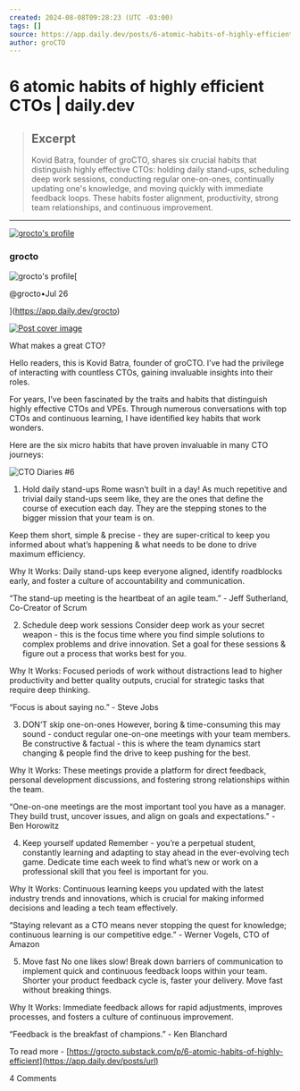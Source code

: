 ```yaml
---
created: 2024-08-08T09:28:23 (UTC -03:00)
tags: []
source: https://app.daily.dev/posts/6-atomic-habits-of-highly-efficient-ctos-6e24ykqbo
author: groCTO
---
```


# 6 atomic habits of highly efficient CTOs | daily.dev

> ## Excerpt
> Kovid Batra, founder of groCTO, shares six crucial habits that distinguish highly effective CTOs: holding daily stand-ups, scheduling deep work sessions, conducting regular one-on-ones, continually updating one's knowledge, and moving quickly with immediate feedback loops. These habits foster alignment, productivity, strong team relationships, and continuous improvement.

---
[![grocto's profile](https://res.cloudinary.com/daily-now/image/upload/s--HpmtXEZP--/f_auto/v1720147708/squads/fbe57b56-ff00-46a7-90c3-6d67c32cd51f)](https://app.daily.dev/squads/grocto)

### grocto

![grocto's profile](https://res.cloudinary.com/daily-now/image/upload/s--bNLRAj5x--/f_auto/v1722576926/avatars/avatar_XO4TY8vXWeo3XuwuVEcjj)[

@grocto•Jul 26

](https://app.daily.dev/grocto)

[![Post cover image](https://res.cloudinary.com/daily-now/image/upload/s--ERPE2Mmg--/f_auto/v1721969466/posts/6e24ykQBo)](https://res.cloudinary.com/daily-now/image/upload/s--ERPE2Mmg--/f_auto/v1721969466/posts/6e24ykQBo)

What makes a great CTO?

Hello readers, this is Kovid Batra, founder of groCTO. I’ve had the privilege of interacting with countless CTOs, gaining invaluable insights into their roles.

For years, I’ve been fascinated by the traits and habits that distinguish highly effective CTOs and VPEs. Through numerous conversations with top CTOs and continuous learning, I have identified key habits that work wonders.

Here are the six micro habits that have proven invaluable in many CTO journeys:

![CTO Diaries #6](https://res.cloudinary.com/daily-now/image/upload/s--MeVDOxQ9--/f_auto/v1721969408/ugc/content_604b20de-5f13-4907-9399-55c58bc06ab9)

1.  Hold daily stand-ups Rome wasn’t built in a day! As much repetitive and trivial daily stand-ups seem like, they are the ones that define the course of execution each day. They are the stepping stones to the bigger mission that your team is on.

Keep them short, simple & precise - they are super-critical to keep you informed about what’s happening & what needs to be done to drive maximum efficiency.

Why It Works: Daily stand-ups keep everyone aligned, identify roadblocks early, and foster a culture of accountability and communication.

“The stand-up meeting is the heartbeat of an agile team.” - Jeff Sutherland, Co-Creator of Scrum

2.  Schedule deep work sessions Consider deep work as your secret weapon - this is the focus time where you find simple solutions to complex problems and drive innovation. Set a goal for these sessions & figure out a process that works best for you.

Why It Works: Focused periods of work without distractions lead to higher productivity and better quality outputs, crucial for strategic tasks that require deep thinking.

“Focus is about saying no.” - Steve Jobs

3.  DON’T skip one-on-ones However, boring & time-consuming this may sound - conduct regular one-on-one meetings with your team members. Be constructive & factual - this is where the team dynamics start changing & people find the drive to keep pushing for the best.

Why It Works: These meetings provide a platform for direct feedback, personal development discussions, and fostering strong relationships within the team.

“One-on-one meetings are the most important tool you have as a manager. They build trust, uncover issues, and align on goals and expectations." - Ben Horowitz

4.  Keep yourself updated Remember - you’re a perpetual student, constantly learning and adapting to stay ahead in the ever-evolving tech game. Dedicate time each week to find what’s new or work on a professional skill that you feel is important for you.

Why It Works: Continuous learning keeps you updated with the latest industry trends and innovations, which is crucial for making informed decisions and leading a tech team effectively.

“Staying relevant as a CTO means never stopping the quest for knowledge; continuous learning is our competitive edge.” - Werner Vogels, CTO of Amazon

5.  Move fast No one likes slow! Break down barriers of communication to implement quick and continuous feedback loops within your team. Shorter your product feedback cycle is, faster your delivery. Move fast without breaking things.

Why It Works: Immediate feedback allows for rapid adjustments, improves processes, and fosters a culture of continuous improvement.

“Feedback is the breakfast of champions.” - Ken Blanchard

To read more - [https://grocto.substack.com/p/6-atomic-habits-of-highly-efficient](https://app.daily.dev/posts/url)

4 Comments
